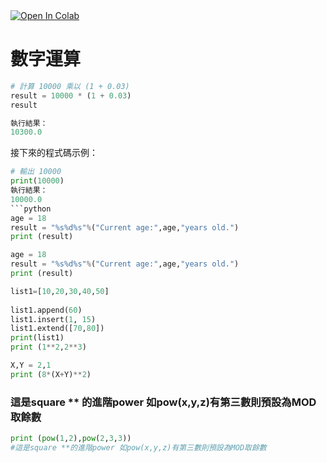 <a href="https://colab.research.google.com/github/C109118214/AiAnalysic/blob/main/ch3_checkpoint.md" target="_parent">  
  <img src="https://colab.research.google.com/assets/colab-badge.svg" alt="Open In Colab"/>  
</a>  

# 數字運算  

```python  
# 計算 10000 乘以 (1 + 0.03)  
result = 10000 * (1 + 0.03)  
result  

執行結果：  
10300.0
```

接下來的程式碼示例：  

```python  
# 輸出 10000  
print(10000)  
執行結果：  
10000.0
```python
age = 18
result = "%s%d%s"%("Current age:",age,"years old.")
print (result)
```
```python
age = 18
result = "%s%d%s"%("Current age:",age,"years old.")
print (result)
```

```python
list1=[10,20,30,40,50]
 
list1.append(60)
list1.insert(1, 15)
list1.extend([70,80])
print(list1)
print (1**2,2**3)
```
```python
X,Y = 2,1
print (8*(X+Y)**2)
```
### 這是square ** 的進階power 如pow(x,y,z)有第三數則預設為MOD取餘數
```python
print (pow(1,2),pow(2,3,3))
#這是square **的進階power 如pow(x,y,z)有第三數則預設為MOD取餘數
```
